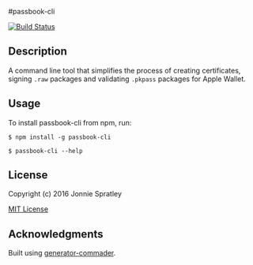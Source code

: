 #passbook-cli

[![Build Status](https://travis-ci.org/jonniespratley/passbook-cli.svg?branch=master)](https://travis-ci.org/jonniespratley/passbook-cli)




## Description

A command line tool that simplifies the process of creating certificates, signing `.raw` packages and validating `.pkpass` packages for Apple Wallet.

## Usage

To install passbook-cli from npm, run:

```
$ npm install -g passbook-cli
```

```
$ passbook-cli --help
```





## License

Copyright (c) 2016 Jonnie Spratley

[MIT License](http://en.wikipedia.org/wiki/MIT_License)

## Acknowledgments

Built using [generator-commader](https://github.com/Hypercubed/generator-commander).
